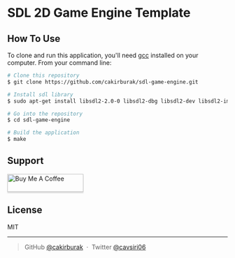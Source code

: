 # SDL 2D Game Engine Template

## How To Use

To clone and run this application, you'll need [gcc](https://gcc.gnu.org/) installed on your computer. From your command line:

```bash
# Clone this repository
$ git clone https://github.com/cakirburak/sdl-game-engine.git

# Install sdl library
$ sudo apt-get install libsdl2-2.0-0 libsdl2-dbg libsdl2-dev libsdl2-image-2.0-0 libsdl2-image-dbg libsdl2-image-dev 

# Go into the repository
$ cd sdl-game-engine

# Build the application
$ make
```

## Support

<a href="https://www.buymeacoffee.com/cakirburak" target="_blank"><img src="https://www.buymeacoffee.com/assets/img/custom_images/purple_img.png" alt="Buy Me A Coffee" style="height: 41px !important;width: 174px !important;box-shadow: 0px 3px 2px 0px rgba(190, 190, 190, 0.5) !important;-webkit-box-shadow: 0px 3px 2px 0px rgba(190, 190, 190, 0.5) !important;" ></a>

## License

MIT

---

> GitHub [@cakirburak](https://github.com/cakirburak) &nbsp;&middot;&nbsp;
> Twitter [@cavsiri06](https://twitter.com/cavsiri06)
